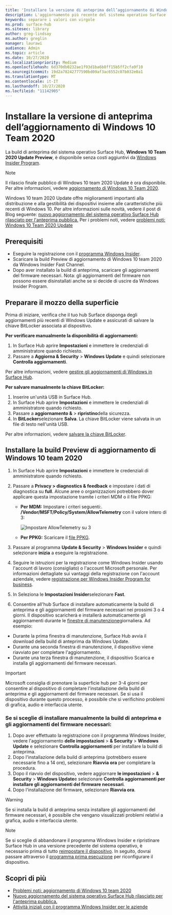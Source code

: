 ```yaml
---
title: 'Installare la versione di anteprima dell’aggiornamento di Windows 10 Team 2020 '
description: L'aggiornamento più recente del sistema operativo Surface Hub, Windows 10 team 2020 Update, è ora disponibile.
keywords: separare i valori con virgole
ms.prod: surface-hub
ms.sitesec: library
author: greg-lindsay
ms.author: greglin
manager: laurawi
audience: Admin
ms.topic: article
ms.date: 10/27/2020
ms.localizationpriority: Medium
ms.openlocfilehash: 6d370db0232ae1f93d1ba6b8ff15b5ff2cfa9f10
ms.sourcegitcommit: 19d2a78242777590bd09af3ac6552c07b032e0a1
ms.translationtype: MT
ms.contentlocale: it-IT
ms.lasthandoff: 10/27/2020
ms.locfileid: "11142905"
---
```

# Installare la versione di anteprima dell’aggiornamento di Windows 10 Team 2020  

La build di anteprima del sistema operativo Surface Hub, **Windows 10 Team 2020 Update Preview**, è disponibile senza costi aggiuntivi da [Windows Insider Program](https://insider.windows.com). 

> [!NOTE] 
> Il rilascio finale pubblico di Windows 10 team 2020 Update è ora disponibile. Per altre informazioni, vedere [aggiornamento di Windows 10 Team 2020](surface-hub-2020-update.md).

Windows 10 team 2020 Update offre miglioramenti importanti alla distribuzione e alla gestibilità dei dispositivi insieme alle caratteristiche più recenti di Windows 10. Per altre informazioni sulle novità, vedere il post di Blog seguente: [nuovo aggiornamento del sistema operativo Surface Hub rilasciato per l'anteprima pubblica.](https://techcommunity.microsoft.com/t5/surface-it-pro-blog/new-surface-hub-os-update-released-for-public-preview/ba-p/1534823) Per i problemi noti, vedere [problemi noti: Windows 10 Team 2020 Update](surface-hub-2020-team-update-known-issues.md)
 
## Prerequisiti

- Eseguire la registrazione con il [programma Windows Insider](https://insider.windows.com/).
- Scaricare la build Preview di aggiornamento di Windows 10 team 2020 da Windows Insider Fast Channel.
- Dopo aver installato la build di anteprima, scaricare gli aggiornamenti del firmware necessari. Nota: gli aggiornamenti del firmware non possono essere disinstallati anche se si decide di uscire da Windows Insider Program.

## Preparare il mozzo della superficie

Prima di iniziare, verifica che il tuo hub Surface disponga degli aggiornamenti più recenti di Windows Update e assicurati di salvare la chiave BitLocker associata al dispositivo.

**Per verificare manualmente la disponibilità di aggiornamenti:**

1. In Surface Hub aprire **Impostazioni** e immettere le credenziali di amministratore quando richiesto.
2. Passare a **Aggiorna & Security**  >  **Windows Update** e quindi selezionare **Controlla aggiornamenti**.

Per altre informazioni, vedere [gestire gli aggiornamenti di Windows in Surface Hub](https://docs.microsoft.com/surface-hub/manage-windows-updates-for-surface-hub).

**Per salvare manualmente la chiave BitLocker:**

1. Inserire un'unità USB in Surface Hub.
2. In Surface Hub aprire **Impostazioni** e immettere le credenziali di amministratore quando richiesto.
3. Passare a **aggiornamento &**  >  **ripristino**della sicurezza.
4. In **BitLocker**selezionare **Salva**. La chiave BitLocker viene salvata in un file di testo nell'unità USB.

Per altre informazioni, vedere [salvare la chiave BitLocker](https://docs.microsoft.com/surface-hub/save-bitlocker-key-surface-hub).
 
## Installare la build Preview di aggiornamento di Windows 10 team 2020

1. In Surface Hub aprire **Impostazioni** e immettere le credenziali di amministratore quando richiesto.
2. Passare a **Privacy > diagnostics & feedback** e impostare i dati di diagnostica su **full**. Alcune aree o organizzazioni potrebbero dover applicare questa impostazione tramite i criteri MDM o il file PPKG:
   - **Per MDM:** Impostare i criteri seguenti:. **/Vendor/MSFT/Policy/System/AllowTelemetry** con il valore intero di 3:
    
        ![Impostare AllowTelemetry su 3](images/hub-2020-allow-telemetry.png)

    - **Per PPKG:** Scaricare il [file PPKG](https://aka.ms/HubTltmtry).

3. Passare al programma **Update & Security**  >  **Windows Insider** e quindi selezionare **inizia** a eseguire la registrazione.
4. Seguire le istruzioni per la registrazione come Windows Insider usando l'account di lavoro (consigliato) o l'account Microsoft personale. Per informazioni dettagliate sui vantaggi della registrazione con l'account aziendale, vedere [registrazione per Windows Insider Program for business](https://docs.microsoft.com/windows-insider/at-work-pro/wip-4-biz-register).
5. In Seleziona le **Impostazioni Insider**selezionare **Fast**.
6. Consentire all'hub Surface di installare automaticamente la build di anteprima e gli aggiornamenti del firmware necessari nei prossimi 3 o 4 giorni. Il dispositivo scaricherà e installerà automaticamente gli aggiornamenti durante le [finestre di manutenzione](https://docs.microsoft.com/surface-hub/manage-windows-updates-for-surface-hub#maintenance-window)giornaliera. Ad esempio:

- Durante la prima finestra di manutenzione, Surface Hub avvia il download della build di anteprima da Windows Update.
- Durante una seconda finestra di manutenzione, il dispositivo viene riavviato per completare l'aggiornamento.
- Durante una terza finestra di manutenzione, il dispositivo Scarica e installa gli aggiornamenti del firmware necessari.

> [!IMPORTANT]
> Microsoft consiglia di prenotare la superficie hub per 3-4 giorni per consentire al dispositivo di completare l'installazione della build di anteprima e gli aggiornamenti del firmware necessari. Se si usa il dispositivo durante questo processo, è possibile che si verifichino problemi di grafica, audio e interfaccia utente.

### Se si sceglie di installare manualmente la build di anteprima e gli aggiornamenti del firmware necessari:

1. Dopo aver effettuato la registrazione con il programma Windows Insider, vedere l'aggiornamento **delle impostazioni**  >  **& Security**  >  **Windows Update** e selezionare **Controlla aggiornamenti** per installare la build di anteprima.
2. Dopo l'installazione della build di anteprima (potrebbero essere necessarie fino a 14 ore), selezionare **Riavvia ora** per completare la procedura.
3. Dopo il riavvio del dispositivo, vedere aggiornare **le impostazioni**  >  **& Security**  >  **Windows Update**e selezionare **Controlla aggiornamenti per installare gli aggiornamenti del firmware necessari**.
4. Dopo l'installazione del firmware, selezionare **Riavvia ora**.

> [!WARNING]
> Se si installa la build di anteprima senza installare gli aggiornamenti del firmware necessari, è possibile che vengano visualizzati problemi relativi a grafica, audio e interfaccia utente.

> [!NOTE]
> Se si sceglie di abbandonare il programma Windows Insider e ripristinare Surface Hub in una versione precedente del sistema operativo, è necessario prima di tutto [reimpostare il dispositivo](https://docs.microsoft.com/surface-hub/device-reset-surface-hub). In seguito, dovrai passare attraverso il [programma prima esecuzione](https://docs.microsoft.com/surface-hub/first-run-program-surface-hub) per riconfigurare il dispositivo.
 

## Scopri di più

- [Problemi noti: aggiornamento di Windows 10 team 2020](surface-hub-2020-team-update-known-issues.md)
- [Nuovo aggiornamento del sistema operativo Surface Hub rilasciato per l'anteprima pubblica.](https://techcommunity.microsoft.com/t5/surface-it-pro-blog/new-surface-hub-os-update-released-for-public-preview/ba-p/1534823)
- [Attività iniziali con il programma Windows Insider per le aziende](https://docs.microsoft.com/windows-insider/at-work-pro/wip-4-biz-manage)